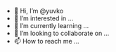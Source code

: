 - 👋 Hi, I’m @yuvko
- 👀 I’m interested in ...
- 🌱 I’m currently learning ...
- 💞️ I’m looking to collaborate on ...
- 📫 How to reach me ...

<!---
yuvko/yuvko is a ✨ special ✨ repository because its `README.md` (this file) appears on your GitHub profile.
You can click the Preview link to take a look at your changes.
--->

